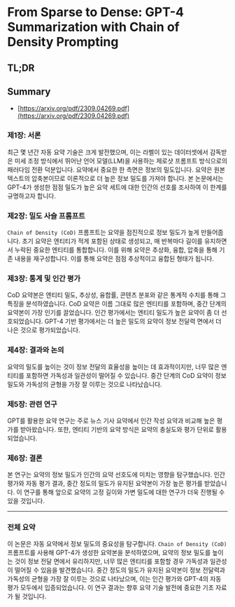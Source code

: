 # From Sparse to Dense: GPT-4 Summarization with Chain of Density Prompting
## TL;DR
## Summary
- [https://arxiv.org/pdf/2309.04269.pdf](https://arxiv.org/pdf/2309.04269.pdf)

### 제1장: 서론
최근 몇 년간 자동 요약 기술은 크게 발전했으며, 이는 라벨이 있는 데이터셋에서 감독받은 미세 조정 방식에서 뛰어난 언어 모델(LLM)을 사용하는 제로샷 프롬프트 방식으로의 패러다임 전환 덕분입니다. 요약에서 중요한 한 측면은 정보의 밀도입니다. 요약은 원본 텍스트의 압축본이므로 이론적으로 더 높은 정보 밀도를 가져야 합니다. 본 논문에서는 GPT-4가 생성한 점점 밀도가 높은 요약 세트에 대한 인간의 선호를 조사하여 이 한계를 규명하고자 합니다.

### 제2장: 밀도 사슬 프롬프트
`Chain of Density (CoD)` 프롬프트는 요약을 점진적으로 정보 밀도가 높게 만들어줍니다. 초기 요약은 엔티티가 적게 포함된 상태로 생성되고, 매 반복마다 길이를 유지하면서 누락된 중요한 엔티티를 통합합니다. 이를 위해 요약은 추상화, 융합, 압축을 통해 기존 내용을 재구성합니다. 이를 통해 요약은 점점 추상적이고 융합된 형태가 됩니다.

### 제3장: 통계 및 인간 평가
CoD 요약본은 엔티티 밀도, 추상성, 융합률, 콘텐츠 분포와 같은 통계적 수치를 통해 그 특징을 분석하였습니다. CoD 요약은 이름 그대로 많은 엔티티를 포함하며, 중간 단계의 요약본이 가장 인기를 끌었습니다. 인간 평가에서는 엔티티 밀도가 높은 요약이 좀 더 선호되었습니다. GPT-4 기반 평가에서는 더 높은 밀도의 요약이 정보 전달력 면에서 더 나은 것으로 평가되었습니다.

### 제4장: 결과와 논의
요약의 밀도를 높이는 것이 정보 전달의 효율성을 높이는 데 효과적이지만, 너무 많은 엔티티를 포함하면 가독성과 일관성이 떨어질 수 있습니다. 중간 단계의 CoD 요약이 정보 밀도와 가독성의 균형을 가장 잘 이루는 것으로 나타났습니다.

### 제5장: 관련 연구
GPT를 활용한 요약 연구는 주로 뉴스 기사 요약에서 인간 작성 요약과 비교해 높은 평가를 받아왔습니다. 또한, 엔티티 기반의 요약 방식은 요약의 충실도와 평가 단위로 활용되었습니다.

### 제6장: 결론
본 연구는 요약의 정보 밀도가 인간의 요약 선호도에 미치는 영향을 탐구했습니다. 인간 평가와 자동 평가 결과, 중간 정도의 밀도가 유지된 요약본이 가장 높은 평가를 받았습니다. 이 연구를 통해 앞으로 요약의 고정 길이와 가변 밀도에 대한 연구가 더욱 진행될 수 있을 것입니다.

---

### 전체 요약
이 논문은 자동 요약에서 정보 밀도의 중요성을 탐구합니다. `Chain of Density (CoD)` 프롬프트를 사용해 GPT-4가 생성한 요약본을 분석하였으며, 요약의 정보 밀도를 높이는 것이 정보 전달 면에서 유리하지만, 너무 많은 엔티티를 포함할 경우 가독성과 일관성이 떨어질 수 있음을 발견했습니다. 중간 정도의 밀도가 유지된 요약본이 정보 전달력과 가독성의 균형을 가장 잘 이루는 것으로 나타났으며, 이는 인간 평가와 GPT-4의 자동 평가 모두에서 입증되었습니다. 이 연구 결과는 향후 요약 기술 발전에 중요한 기초 자료가 될 것입니다.